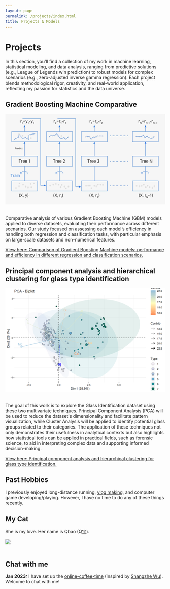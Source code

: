 ```yaml
---
layout: page
permalink: /projects/index.html
title: Projects & Models
---
```


# Projects

In this section, you’ll find a collection of my work in machine learning, statistical modeling, and data analysis, ranging from predictive solutions (e.g., League of Legends win prediction) to robust models for complex scenarios (e.g., zero-adjusted inverse gamma regression). Each project blends methodological rigor, creativity, and real-world application, reflecting my passion for statistics and the data universe.



## Gradient Boosting Machine Comparative


<img src="/images/gradientt.png" style="width:800px;">

<br>Comparative analysis of various Gradient Boosting Machine (GBM) models applied to diverse datasets, evaluating their performance across different scenarios. Our study focused on assessing each model’s efficiency in handling both regression and classification tasks, with particular emphasis on large-scale datasets and non-numerical features.

<a href="/mypaper/modeling/Comparação_de_Modelos_Gradient_Boosting.pdf" target="_blank">
  View here: Comparison of Gradient Boosting Machine models: performance and efficiency in different regression and classification scenarios. </a>

## Principal component analysis and hierarchical clustering for glass type identification


<img src="/images/pcas.png" style="width:800px;">

<br>The goal of this work is to explore the Glass Identification dataset using these two multivariate techniques. Principal Component Analysis (PCA) will be used to reduce the dataset's dimensionality and facilitate pattern visualization, while Cluster Analysis will be applied to identify potential glass groups related to their categories. The application of these techniques not only demonstrates their usefulness in analytical contexts but also highlights how statistical tools can be applied in practical fields, such as forensic science, to aid in interpreting complex data and supporting informed decision-making.

<a href="/mypaper/modeling/pca.pdf" target="_blank">
  View here: Principal component analysis and hierarchical clustering for glass type identification. </a>


## Past Hobbies

I previously enjoyed long-distance running, [vlog making](https://space.bilibili.com/594030035), and computer game developing/playing. However, I have no time to do any of these things recently.

## My Cat

She is my love. Her name is Qbao (Q宝).

<div>
<img src="/images/cat.JPG">
</div>
<br>

## Chat with me

**Jan 2023:** I have set up the [online-coffee-time](https://calendly.com/luansousa-eude) (Inspired by [Shangzhe Wu](https://elliottwu.com/)). Welcome to chat with me!

<!-- Calendly inline widget begin -->
<div class="calendly-inline-widget" data-url="https://calendly.com/luansousa-eude/30min" style="min-width:320px;height:700px;"></div>
<script type="text/javascript" src="https://assets.calendly.com/assets/external/widget.js" async></script>
<!-- Calendly inline widget end -->
